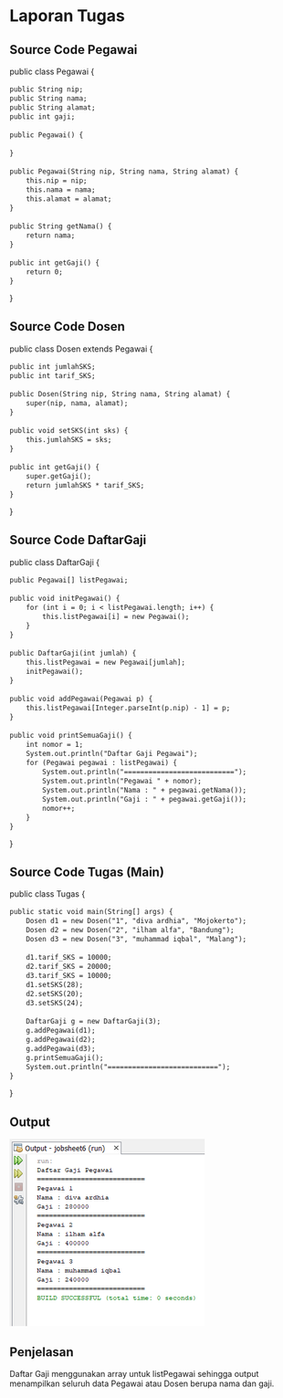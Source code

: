 # Laporan Tugas

## Source Code Pegawai

public class Pegawai {

    public String nip;
    public String nama;
    public String alamat;
    public int gaji;

    public Pegawai() {

    }

    public Pegawai(String nip, String nama, String alamat) {
        this.nip = nip;
        this.nama = nama;
        this.alamat = alamat;
    }

    public String getNama() {
        return nama;
    }

    public int getGaji() {
        return 0;
    }
}

## Source Code Dosen

public class Dosen extends Pegawai {

    public int jumlahSKS;
    public int tarif_SKS;

    public Dosen(String nip, String nama, String alamat) {
        super(nip, nama, alamat);
    }

    public void setSKS(int sks) {
        this.jumlahSKS = sks;
    }

    public int getGaji() {
        super.getGaji();
        return jumlahSKS * tarif_SKS;
    }
}

## Source Code DaftarGaji

public class DaftarGaji {

    public Pegawai[] listPegawai;

    public void initPegawai() {
        for (int i = 0; i < listPegawai.length; i++) {
            this.listPegawai[i] = new Pegawai();
        }
    }

    public DaftarGaji(int jumlah) {
        this.listPegawai = new Pegawai[jumlah];
        initPegawai();
    }

    public void addPegawai(Pegawai p) {
        this.listPegawai[Integer.parseInt(p.nip) - 1] = p;
    }

    public void printSemuaGaji() {
        int nomor = 1;
        System.out.println("Daftar Gaji Pegawai");
        for (Pegawai pegawai : listPegawai) {
            System.out.println("===========================");
            System.out.println("Pegawai " + nomor);
            System.out.println("Nama : " + pegawai.getNama());
            System.out.println("Gaji : " + pegawai.getGaji());
            nomor++;
        }
    }
}

## Source Code Tugas (Main)

public class Tugas {

    public static void main(String[] args) {
        Dosen d1 = new Dosen("1", "diva ardhia", "Mojokerto");
        Dosen d2 = new Dosen("2", "ilham alfa", "Bandung");
        Dosen d3 = new Dosen("3", "muhammad iqbal", "Malang");

        d1.tarif_SKS = 10000;
        d2.tarif_SKS = 20000;
        d3.tarif_SKS = 10000;
        d1.setSKS(28);
        d2.setSKS(20);
        d3.setSKS(24);

        DaftarGaji g = new DaftarGaji(3);
        g.addPegawai(d1);
        g.addPegawai(d2);
        g.addPegawai(d3);
        g.printSemuaGaji();
        System.out.println("===========================");
    }
}

## Output

<img src = 'Output.png'>

## Penjelasan 

Daftar Gaji menggunakan array untuk listPegawai sehingga output menampilkan seluruh data Pegawai atau Dosen berupa nama dan gaji.